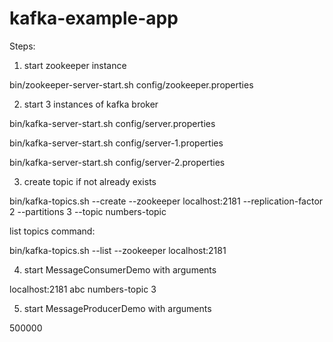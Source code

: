 # kafka-example-app

Steps:

1. start zookeeper instance

bin/zookeeper-server-start.sh config/zookeeper.properties

2. start 3 instances of kafka broker

bin/kafka-server-start.sh config/server.properties

bin/kafka-server-start.sh config/server-1.properties

bin/kafka-server-start.sh config/server-2.properties

3. create topic if not already exists

bin/kafka-topics.sh --create --zookeeper localhost:2181 --replication-factor 2 --partitions 3 --topic numbers-topic

list topics command:

bin/kafka-topics.sh --list --zookeeper localhost:2181

4. start MessageConsumerDemo with arguments

localhost:2181 abc numbers-topic 3

5. start MessageProducerDemo with arguments

500000
